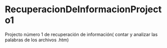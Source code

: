 # RecuperacionDeInformacionProjecto1
Projecto número 1 de recuperación de información( contar y analizar las palabras de los archivos .htm)
